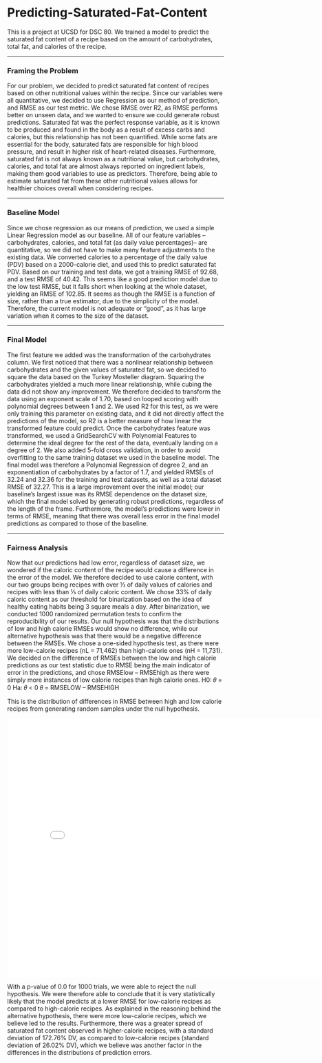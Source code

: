 # Predicting-Saturated-Fat-Content

This is a project at UCSD for DSC 80. We trained a model to predict the saturated fat content of a recipe based on the amount of carbohydrates, total fat, and calories of the recipe.

---

### Framing the Problem

For our problem, we decided to predict saturated fat content of recipes based on other nutritional values within the recipe. Since our variables were all quantitative, we decided to use Regression as our method of prediction, and RMSE as our test metric. We chose RMSE over R2, as RMSE performs better on unseen data, and we wanted to ensure we could generate robust predictions. Saturated fat was the perfect response variable, as it is known to be produced and found in the body as a result of excess carbs and calories, but this relationship has not been quantified. While some fats are essential for the body, saturated fats are responsible for high blood pressure, and result in higher risk of heart-related diseases. Furthermore, saturated fat is not always known as a nutritional value, but carbohydrates, calories, and total fat are almost always reported on ingredient labels, making them good variables to use as predictors. Therefore, being able to estimate saturated fat from these other nutritional values allows for healthier choices overall when considering recipes. 

---

### Baseline Model

Since we chose regression as our means of prediction, we used a simple Linear Regression model as our baseline. All of our feature variables –carbohydrates, calories, and total fat (as daily value percentages)– are quantitative, so we did not have to make many feature adjustments to the existing data. We converted calories to a percentage of the daily value (PDV) based on a 2000-calorie diet, and used this to predict saturated fat PDV. Based on our training and test data, we got a training RMSE of 92.68, and a test RMSE of 40.42. This seems like a good prediction model due to the low test RMSE, but it falls short when looking at the whole dataset, yielding an RMSE of 102.85. It seems as though the RMSE is a function of size, rather than a true estimator, due to the simplicity of the model. Therefore, the current model is not adequate or “good”, as it has large variation when it comes to the size of the dataset. 

---

### Final Model

The first feature we added was the transformation of the carbohydrates column. We first noticed that there was a nonlinear relationship between carbohydrates and the given values of saturated fat, so we decided to square the data based on the Turkey Mosteller diagram. Squaring the carbohydrates yielded a much more linear relationship, while cubing the data did not show any improvement. We therefore decided to transform the data using an exponent scale of 1.70, based on looped scoring with polynomial degrees between 1 and 2. We used R2 for this test, as we were only training this parameter on existing data, and it did not directly affect the predictions of the model, so R2 is a better measure of how linear the transformed feature could predict. Once the carbohydrates feature was transformed, we used a GridSearchCV with Polynomial Features to determine the ideal degree for the rest of the data, eventually landing on a degree of 2. We also added 5-fold cross validation, in order to avoid overfitting to the same training dataset we used in the baseline model. 
The final model was therefore a Polynomial Regression of degree 2, and an exponentiation of carbohydrates by a factor of 1.7, and yielded RMSEs of 32.24 and 32.36 for the training and test datasets, as well as a total dataset RMSE of 32.27. This is a large improvement over the initial model; our baseline’s largest issue was its RMSE dependence on the dataset size,  which the final model solved by generating robust predictions, regardless of the length of the frame. Furthermore, the model’s predictions were lower in terms of RMSE, meaning that there was overall less error in the final model predictions as compared to those of the baseline.

---

### Fairness Analysis

Now that our predictions had low error, regardless of dataset size, we wondered if the caloric content of the recipe would cause a difference in the error of the model. We therefore decided to use calorie content, with our two groups being recipes with over ⅓ of daily values of calories and recipes with less than ⅓ of daily caloric content. We chose 33% of daily caloric content as our threshold for binarization based on the idea of healthy eating habits being 3 square meals a day. After binarization, we conducted 1000 randomized permutation tests to confirm the reproducibility of our results. 
Our null hypothesis was that the distributions of low and high calorie RMSEs would show no difference, while our alternative hypothesis was that there would be a negative difference between the RMSEs. We chose a one-sided hypothesis test, as there were more low-calorie recipes (nL = 71,462) than high-calorie ones (nH = 11,731). We decided on the difference of RMSEs between the low and high calorie predictions as our test statistic due to RMSE being the main indicator of error in the predictions, and chose RMSElow – RMSEhigh as there were simply more instances of low calorie recipes than high calorie ones. 
H0: 𝜃 = 0
Ha: 𝜃 < 0
𝜃 = RMSELOW – RMSEHIGH


This is the distribution of differences in RMSE between high and low calorie recipes from generating random samples under the null hypothesis.

<iframe src="fig_1.html" width=800 height=600 frameBorder=0></iframe>


With a p-value of 0.0 for 1000 trials, we were able to reject the null hypothesis. We were therefore able to conclude that it is very statistically likely that the model predicts at a lower RMSE for low-calorie recipes as compared to high-calorie recipes. As explained in the reasoning behind the alternative hypothesis, there were more low-calorie recipes, which we believe led to the results. Furthermore, there was a greater spread of saturated fat content observed in higher-calorie recipes, with a standard deviation of 172.76% DV, as compared to low-calorie recipes (standard deviation of 26.02% DV), which we believe was another factor in the differences in the distributions of prediction errors. 

